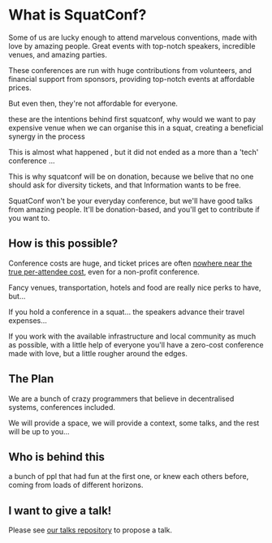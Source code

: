 # What is SquatConf?

Some of us are lucky enough to attend marvelous conventions, made with love by amazing people. Great events with top-notch speakers, incredible venues, and amazing parties.

These conferences are run with huge contributions from volunteers, and financial support from sponsors, providing top-notch events at affordable prices.

But even then, they're not affordable for everyone.

these are the intentions behind first squatconf, why would we want to pay expensive venue when we can organise this in a squat, creating a beneficial synergy in the process

This is almost what happened , but it did not ended as a more than a 'tech' conference ...  

This is why squatconf will be on donation, because we belive that no one should ask for diversity tickets, and that Information wants to be free.

SquatConf won't be your everyday conference, but we'll have good talks from amazing people. It'll be donation-based, and you'll get to contribute if you want to.

## How is this possible?

Conference costs are huge, and ticket prices are often [nowhere near the true per-attendee cost](http://2014.lxjs.org/about/), even for a non-profit conference.

Fancy venues, transportation, hotels and food are really nice perks to have, but…

If you hold a conference in a squat…
the speakers advance their travel expenses…


If you work with the available infrastructure and local community as much as possible, with a little help of everyone you'll have a zero-cost conference made with love, but a little rougher around the edges.

## The Plan

We are a bunch of crazy programmers that believe in decentralised systems, conferences included.

We will provide a space, we will provide a context, some talks, and the rest will be up to you…

## Who is behind this

a bunch of ppl that had fun at the first one, or knew each others before, coming from loads of different horizons.

## I want to give a talk!

Please see [our talks repository](https://github.com/squatconf/talks) to propose a talk.
